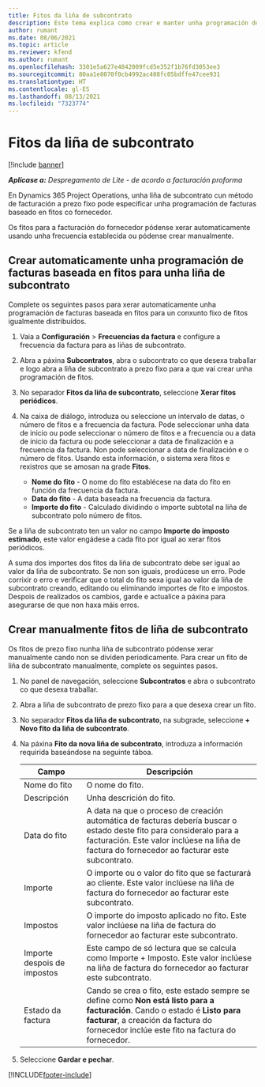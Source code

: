 ```yaml
---
title: Fitos da liña de subcontrato
description: Este tema explica como crear e manter unha programación de facturas baseada en fitos para un subcontrato cun fornecedor.
author: rumant
ms.date: 08/06/2021
ms.topic: article
ms.reviewer: kfend
ms.author: rumant
ms.openlocfilehash: 3301e5a627e4842009fcd5e352f1b76fd3053ee3
ms.sourcegitcommit: 80aa1e8070f0cb4992ac408fc05bdffe47cee931
ms.translationtype: HT
ms.contentlocale: gl-ES
ms.lasthandoff: 08/13/2021
ms.locfileid: "7323774"
---
```

# <a name="subcontract-line-milestones"></a>Fitos da liña de subcontrato

[!include [banner](../../includes/dataverse-preview.md)]

_**Aplícase a:** Despregamento de Lite - de acordo a facturación proforma_

En Dynamics 365 Project Operations, unha liña de subcontrato cun método de facturación a prezo fixo pode especificar unha programación de facturas baseado en fitos co fornecedor.

Os fitos para a facturación do fornecedor pódense xerar automaticamente usando unha frecuencia establecida ou pódense crear manualmente.

## <a name="automatically-create-a-milestone-based-invoice-schedule-for-a-subcontract-line"></a>Crear automaticamente unha programación de facturas baseada en fitos para unha liña de subcontrato

Complete os seguintes pasos para xerar automaticamente unha programación de facturas baseada en fitos para un conxunto fixo de fitos igualmente distribuídos.

1. Vaia a **Configuración** > **Frecuencias da factura** e configure a frecuencia da factura para as liñas de subcontrato.
2. Abra a páxina **Subcontratos**, abra o subcontrato co que desexa traballar e logo abra a liña de subcontrato a prezo fixo para a que vai crear unha programación de fitos.
3. No separador **Fitos da liña de subcontrato**, seleccione **Xerar fitos periódicos**.
4. Na caixa de diálogo, introduza ou seleccione un intervalo de datas, o número de fitos e a frecuencia da factura. Pode seleccionar unha data de inicio ou pode seleccionar o número de fitos e a frecuencia ou a data de inicio da factura ou pode seleccionar a data de finalización e a frecuencia da factura. Non pode seleccionar a data de finalización e o número de fitos.
Usando esta información, o sistema xera fitos e rexistros que se amosan na grade **Fitos**.

   - **Nome do fito** - O nome do fito establécese na data do fito en función da frecuencia da factura.
   - **Data do fito** - A data baseada na frecuencia da factura.
   - **Importe do fito** - Calculado dividindo o importe subtotal na liña de subcontrato polo número de fitos.

Se a liña de subcontrato ten un valor no campo **Importe do imposto estimado**, este valor engádese a cada fito por igual ao xerar fitos periódicos.

A suma dos importes dos fitos da liña de subcontrato debe ser igual ao valor da liña de subcontrato. Se non son iguais, prodúcese un erro. Pode corrixir o erro e verificar que o total do fito sexa igual ao valor da liña de subcontrato creando, editando ou eliminando importes de fito e impostos. Despois de realizados os cambios, garde e actualice a páxina para asegurarse de que non haxa máis erros.

## <a name="manually-create-subcontract-line-milestones"></a>Crear manualmente fitos de liña de subcontrato

Os fitos de prezo fixo nunha liña de subcontrato pódense xerar manualmente cando non se dividen periodicamente. Para crear un fito de liña de subcontrato manualmente, complete os seguintes pasos.

1. No panel de navegación, seleccione **Subcontratos** e abra o subcontrato co que desexa traballar.
2. Abra a liña de subcontrato de prezo fixo para a que desexa crear un fito.
3. No separador **Fitos da liña de subcontrato**, na subgrade, seleccione **+ Novo fito da liña de subcontrato**.
4. Na páxina **Fito da nova liña de subcontrato**, introduza a información requirida baseándose na seguinte táboa.

    | Campo | Descripción |
    | --- | --- |
    | Nome do fito | O nome do fito. |
    | Descripción | Unha descrición do fito.  |
    | Data do fito | A data na que o proceso de creación automática de facturas debería buscar o estado deste fito para consideralo para a facturación. Este valor inclúese na liña de factura do fornecedor ao facturar este subcontrato. |
    | Importe | O importe ou o valor do fito que se facturará ao cliente. Este valor inclúese na liña de factura do fornecedor ao facturar este subcontrato. |
    | Impostos | O importe do imposto aplicado no fito. Este valor inclúese na liña de factura do fornecedor ao facturar este subcontrato. |
    | Importe despois de impostos | Este campo de só lectura que se calcula como Importe + Imposto. Este valor inclúese na liña de factura do fornecedor ao facturar este subcontrato. |
    | Estado da factura | Cando se crea o fito, este estado sempre se define como **Non está listo para a facturación**.  Cando o estado é **Listo para facturar**, a creación da factura do fornecedor inclúe este fito na factura do fornecedor. |

5. Seleccione **Gardar e pechar**.


[!INCLUDE[footer-include](../../includes/footer-banner.md)]
